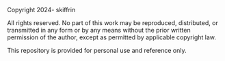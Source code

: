 Copyright 2024- skiffrin

All rights reserved. No part of this work may be reproduced, distributed, or transmitted in any form or by any means without the prior written permission of the author, except as permitted by applicable copyright law.

This repository is provided for personal use and reference only.
